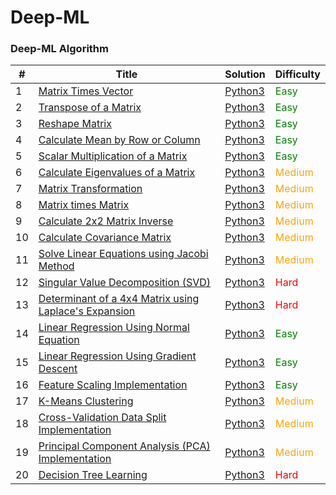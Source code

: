 
Deep-ML
========

### Deep-ML Algorithm


| # | Title | Solution | Difficulty |
|---| ----- | -------- | ---------- |
|1|[Matrix Times Vector](https://www.deep-ml.com/problem/Matrix%20times%20Vector) | [Python3](./algorithms/MatrixTimesVector.py) |<span style="color:green;">Easy</span>|
|2|[Transpose of a Matrix](https://www.deep-ml.com/problem/Transpose%20of%20a%20Matrix) | [Python3](./algorithms/TransposeOfAMatrix.py) |<span style="color:green;">Easy</span>|
|3|[Reshape Matrix](https://www.deep-ml.com/problem/Reshape%20Matrix) | [Python3](./algorithms/ReshapeMatrix.py) |<span style="color:green;">Easy</span>|
|4|[Calculate Mean by Row or Column](https://www.deep-ml.com/problem/Calculate%20Mean%20by%20Row%20or%20Column) | [Python3](./algorithms/CalculateMeanByRowOrColumn.py) |<span style="color:green;">Easy</span>|
|5|[Scalar Multiplication of a Matrix](https://www.deep-ml.com/problem/Scalar%20Multiplication%20of%20a%20Matrix) | [Python3](./algorithms/ScalarMultiplicationOfAMatrix.py) |<span style="color:green;">Easy</span>|
|6|[Calculate Eigenvalues of a Matrix](https://www.deep-ml.com/problem/Calculate%20Eigenvalues%20of%20a%20Matrix) | [Python3](./algorithms/CalculateEigenvaluesOfAMatrix.py) |<span style="color:orange;">Medium</span>|
|7|[Matrix Transformation](https://www.deep-ml.com/problem/Matrix%20Transformation) | [Python3](./algorithms/MatrixTransformation.py) |<span style="color:orange;">Medium</span>|
|8|[Matrix times Matrix](https://www.deep-ml.com/problem/Matrix%20times%20Matrix) | [Python3](./algorithms/MatrixTimesMatrix.py) |<span style="color:orange;">Medium</span>|
|9|[Calculate 2x2 Matrix Inverse](https://www.deep-ml.com/problem/Calculate%202x2%20Matrix%20Inverse) | [Python3](./algorithms/Calculate2x2MatrixInverse.py) |<span style="color:orange;">Medium</span>|
|10|[Calculate Covariance Matrix](https://www.deep-ml.com/problem/Calculate%20Covariance%20Matrix) | [Python3](./algorithms/CalculateCovarianceMatrix.py) |<span style="color:orange;">Medium</span>|
|11|[Solve Linear Equations using Jacobi Method ](https://www.deep-ml.com/problem/Solve%20Linear%20Equations%20using%20Jacobi%20Method) | [Python3](./algorithmsSolveLinearEquationsUsingJacobiMethod) |<span style="color:orange;">Medium</span>|
|12|[Singular Value Decomposition (SVD)](https://www.deep-ml.com/problem/Singular%20Value%20Decomposition%20(SVD)) | [Python3](./algorithms/SingularValueDecomposition.py) |<span style="color:red;">Hard</span>|
|13|[Determinant of a 4x4 Matrix using Laplace's Expansion](https://www.deep-ml.com/problem/Determinant%20of%20a%204x4%20Matrix%20using%20Laplace's%20Expansion) | [Python3](./algorithms/) |<span style="color:red;">Hard</span>|
|14|[Linear Regression Using Normal Equation ](https://www.deep-ml.com/problem/Linear%20Regression%20Using%20Normal%20Equation) | [Python3](./algorithms/LinearRegressionUsingNormalEquation.py) |<span style="color:green;">Easy</span>|
|15|[Linear Regression Using Gradient Descent ](https://www.deep-ml.com/problem/Linear%20Regression%20Using%20Gradient%20Descent) | [Python3](./algorithms/LinearRegressionUsingGradientDescent.py) |<span style="color:green;">Easy</span>|
|16|[Feature Scaling Implementation ](https://www.deep-ml.com/problem/Feature%20Scaling%20Implementation) | [Python3](./algorithms/FeatureScalingImplementation.py) |<span style="color:green;">Easy</span>|
|17|[K-Means Clustering](https://www.deep-ml.com/problem/K-Means%20Clustering) | [Python3](./algorithms/) |<span style="color:orange;">Medium</span>|
|18|[Cross-Validation Data Split Implementation ](https://www.deep-ml.com/problem/Cross-Validation%20Data%20Split%20Implementation) | [Python3](./algorithms/) |<span style="color:orange;">Medium</span>|
|19|[Principal Component Analysis (PCA) Implementation](https://www.deep-ml.com/problem/Principal%20Component%20Analysis%20(PCA)%20Implementation) | [Python3](./algorithms/) |<span style="color:orange;">Medium</span>|
|20|[Decision Tree Learning](https://www.deep-ml.com/problem/Decision%20Tree%20Learning) | [Python3](./algorithms/) |<span style="color:red;">Hard</span>|
